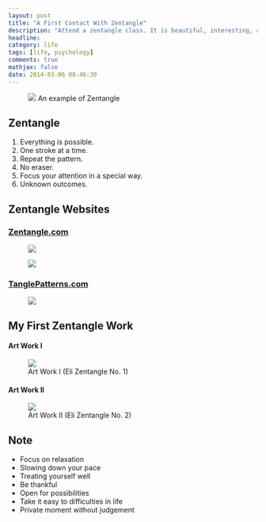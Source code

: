 ```yaml
---
layout: post
title: "A First Contact With Zentangle"
description: "Attend a zentangle class. It is beautiful, interesting, and helpful."
headline: 
category: life
tags: [life, psychology]
comments: true
mathjax: false
date: 2014-03-06 08:46:30
---
```


<figure>
  <img src="http://i.imgur.com/8qBvm31.jpg">
  <figurecaption>
  An example of Zentangle
  </figurecaption>
</figure>

<!--more-->

## Zentangle

1. Everything is possible.
2. One stroke at a time.
3. Repeat the pattern.
4. No eraser.
5. Focus your attention in a special way.
6. Unknown outcomes.

## Zentangle Websites

### [Zentangle.com](http://www.zentangle.com "Zentangle.com") ###

<figure>
  <a href="http://i.imgur.com/IvrutU9.jpg">
  <img src="http://i.imgur.com/IvrutU9.jpg">
  </a>
</figure>

<figure>
  <a href="http://i.imgur.com/XMyItSI.jpg">
  <img src="http://i.imgur.com/XMyItSI.jpg">
  </a>
</figure>

### [TanglePatterns.com](http://tanglepatterns.com/) ###

<figure>
  <a href="http://i.imgur.com/jJ17XCs.jpg">
  <img src="http://i.imgur.com/jJ17XCs.jpg">
  </a>
</figure>

## My First Zentangle Work

#### Art Work I ####

<figure>
  <a href="http://i.imgur.com/aj0MS4s.png">
  <img src="http://i.imgur.com/aj0MS4s.png">
  </a>
  <figcaption>
  Art Work I (Eli Zentangle No. 1)
  </figcaption>
</figure>

#### Art Work II ####

<figure>
  <a href="http://i.imgur.com/EwjCBrr.jpg">
  <img src="http://i.imgur.com/EwjCBrr.jpg">
  </a>
  <figcaption>
  Art Work II (Eli Zentangle No. 2)
  </figcaption>
</figure>

## Note

+ Focus on relaxation
+ Slowing down your pace
+ Treating yourself well
+ Be thankful
+ Open for possibilities
+ Take it easy to difficulties in life
+ Private moment without judgement